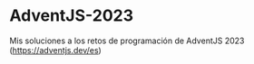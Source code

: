 # AdventJS-2023

Mis soluciones a los retos de programación de AdventJS 2023 (https://adventjs.dev/es)
